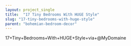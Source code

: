 ```yaml
---
layout: project_single
title:  "17 Tiny Bedrooms With HUGE Style"
slug: "17-tiny-bedrooms-with-huge-style"
parent: "bohemian-bedroom-decor"
---
```

17+Tiny+Bedrooms+With+HUGE+Style+via+@MyDomaine